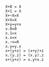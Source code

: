 	X+0 = X
	X+1 = X
	X+~X=X
	X+X=X
	X+y=y+x
	x.0=0
	x.1=x
	x.x=x
	x.~x=0
	x.y=y.x
	x+(y+z) = (x+y)+z
	x.(y.z) = (x.y).z
	x+(y+z) = x.y+x.z
